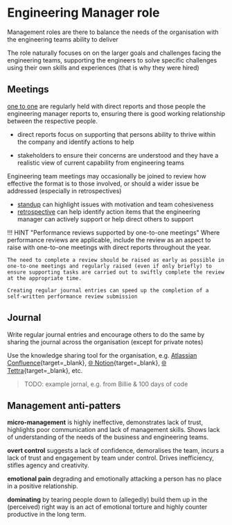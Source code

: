 # Engineering Manager role

Management roles are there to balance the needs of the organisation with the engineering teams ability to deliver

The role naturally focuses on on the larger goals and challenges facing the engineering teams, supporting the engineers to solve specific challenges using their own skills and experiences (that is why they were hired)

## Meetings

[one to one](/engineering-playbook/practices/discussions/one-to-one-meeting.md) are regularly held with direct reports and those people the engineering manager reports to, ensuring there is good working relationship between the respective people.

- direct reports focus on supporting that persons ability to thrive within the company and identify actions to help

- stakeholders to ensure their concerns are understood and they have a realistic view of current capability from engineering teams

Engineering team meetings may occasionally be joined to review how effective the format is to those involved, or should a wider issue be addressed (especially in retrospectives)

- [standup](/engineering-playbook/practices/discussions/standup.md) can highlight issues with motivation and team cohesiveness
- [retrospective](/engineering-playbook/practices/discussions/retrospective.md) can help identify action items that the engineering manager can actively support or help direct others to support

!!! HINT "Performance reviews supported by one-to-one meetings"
    Where performance reviews are applicable, include the review as an aspect to raise with one-to-one meetings with direct reports throughout the year.

    The need to complete a review should be raised as early as possible in one-to-one meetings and regularly raised (even if only briefly) to ensure supporting tasks are carried out to swiftly complete the review at the appropriate time.

    Creating regular journal entries can speed up the completion of a self-written performance review submission

## Journal

Write regular journal entries and encourage others to do the same by sharing the journal across the organisation (except for private notes)

Use the knowledge sharing tool for the organisation, e.g. [Atlassian Confluence](https://www.atlassian.com/software/confluence){target=_blank}, [:globe_with_meridians: Notion](https://www.notion.so/){target=_blank}, [:globe_with_meridians: Tettra](https://tettra.com/){target=_blank}, etc.

> TODO: example jornal, e.g. from Billie & 100 days of code

## Management anti-patters

**micro-management** is highly ineffective, demonstrates lack of trust, highlights poor communication and lack of management skills.  Shows lack of understanding of the needs of the business and engineering teams.

**overt control** suggests a lack of confidence, demoralises the team, incurs a lack of trust and engagement by team under control.  Drives inefficiency, stifles agency and creativity.

**emotional pain** degrading and emotionally attacking a person has no place in a positive relationship.

**dominating** by tearing people down to (allegedly) build them up in the (perceived) right way is an act of emotional torture and highly counter productive in the long term.
